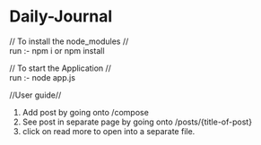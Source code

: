 # Daily-Journal
// To install the node_modules //         
run :-    npm i or npm install

// To start the Application  //                  
run :-   node app.js 

//User guide// 
1. Add post by going onto /compose
2. See post in separate page by going onto /posts/{title-of-post} 
3. click on read more to open into a separate file.
